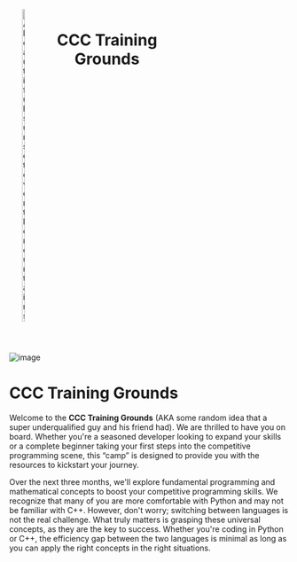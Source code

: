 <!DOCTYPE html>
<body>
    <header style="display: flex">
        <img style="width: 10%" src="https://github.com/Davooood90/CCC-Training-Grounds/assets/70912824/7dd4bd61-7767-4063-b8f7-02ba86452173" alt="A beautiful sunset over the mountains">
        <h1 style="width: 50%">CCC Training Grounds</h1>
    </header>


![image](https://github.com/Davooood90/CCC-Training-Grounds/assets/70912824/7dd4bd61-7767-4063-b8f7-02ba86452173)
# CCC Training Grounds

Welcome to the **CCC Training Grounds** (AKA some random idea that a super underqualified guy and his friend had). We are thrilled to have you on board. Whether you're a seasoned developer looking to expand your skills or a complete beginner taking your first steps into the competitive programming scene, this “camp” is designed to provide you with the resources to kickstart your journey.

Over the next three months, we'll explore fundamental programming and mathematical concepts to boost your competitive programming skills. We recognize that many of you are more comfortable with Python and may not be familiar with C++. However, don't worry; switching between languages is not the real challenge. What truly matters is grasping these universal concepts, as they are the key to success. Whether you're coding in Python or C++, the efficiency gap between the two languages is minimal as long as you can apply the right concepts in the right situations.
